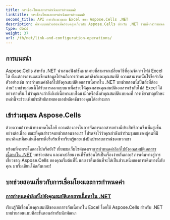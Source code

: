 ```yaml
---
title: การเชื่อมโยงและการดำเนินการกำหนดค่า
linktitle: การเชื่อมโยงและการดำเนินการกำหนดค่า
second_title: API การประมวลผล Excel ของ Aspose.Cells .NET
description: ค้นพบบทช่วยสอนที่ครอบคลุมเกี่ยวกับ Aspose.Cells สำหรับ .NET รวมถึงการกำหนดค่าลิงก์และอื่นๆ อีกมากมาย เหมาะสำหรับนักพัฒนาที่ต้องการปรับปรุงแอปพลิเคชัน Excel ของตน
type: docs
weight: 37
url: /th/net/link-and-configuration-operations/
---
```

## การแนะนำ

Aspose.Cells สำหรับ .NET นำเสนอฟังก์ชันมากมายที่สามารถเปลี่ยนวิธีที่คุณจัดการไฟล์ Excel ได้ ตั้งแต่การอ่านและเขียนข้อมูลไปจนถึงการกำหนดค่าลิงก์และคุณสมบัติ ความสามารถนั้นไร้ขีดจำกัด ตัวอย่างเช่น การกำหนดค่าลิงก์ไปยังคุณสมบัติเอกสารเนื้อหาใน .NET บทช่วยสอนนี้เป็นสิ่งที่ต้องอ่าน! บทช่วยสอนนี้ได้รับการออกแบบมาเพื่อช่วยให้คุณผสานคุณสมบัติเอกสารเข้ากับไฟล์ Excel ได้อย่างราบรื่น ไม่ว่าคุณจะกำลังลิงก์เนื้อหาแบบไดนามิกหรือตั้งค่าคุณสมบัติแบบคงที่ การเชี่ยวชาญทักษะเหล่านี้จะช่วยเพิ่มประสิทธิภาพของแอปพลิเคชันของคุณได้อย่างมาก

## เข้าร่วมชุมชน Aspose.Cells

ด้วยความก้าวหน้าทางเทคโนโลยี ความต้องการในการจัดการเอกสารอย่างมีประสิทธิภาพจึงเพิ่มสูงขึ้นอย่างต่อเนื่อง ขณะที่คุณสำรวจบทช่วยสอนของเรา โปรดจำไว้ว่าคุณกำลังเข้าร่วมชุมชนของผู้คนที่มีแนวคิดเหมือนกันซึ่งกระตือรือร้นที่จะเรียนรู้และแบ่งปันประสบการณ์ของพวกเขา 

พร้อมที่จะกระโดดลงไปหรือยัง? เยี่ยมชมเว็บไซต์ของเรา[การกำหนดค่าลิงก์ไปยังคุณสมบัติเอกสารเนื้อหาใน .NET](./configuring-link-to-content-document-property/) บทช่วยสอน และมาเปลี่ยนงานที่ซับซ้อนให้เป็นเรื่องง่ายกันเถอะ! การเดินทางสู่การเชี่ยวชาญ Aspose.Cells ของคุณเริ่มต้นที่นี่ และเราตื่นเต้นที่จะได้เป็นส่วนหนึ่งของการเดินทางนี้กับคุณ มาเริ่มเขียนโค้ดกันเถอะ!

## บทช่วยสอนเกี่ยวกับการเชื่อมโยงและการกำหนดค่า
### [การกำหนดค่าลิงก์ไปยังคุณสมบัติเอกสารเนื้อหาใน .NET](./configuring-link-to-content-document-property/)
เรียนรู้วิธีเชื่อมโยงคุณสมบัติของเอกสารกับเนื้อหาใน Excel โดยใช้ Aspose.Cells สำหรับ .NET บทช่วยสอนแบบทีละขั้นตอนสำหรับนักพัฒนา